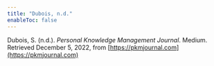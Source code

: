 ```yaml
---
title: "Dubois, n.d."
enableToc: false
---
```


Dubois, S. (n.d.). *Personal Knowledge Management Journal*. Medium. Retrieved December 5, 2022, from [https://pkmjournal.com](https://pkmjournal.com)
